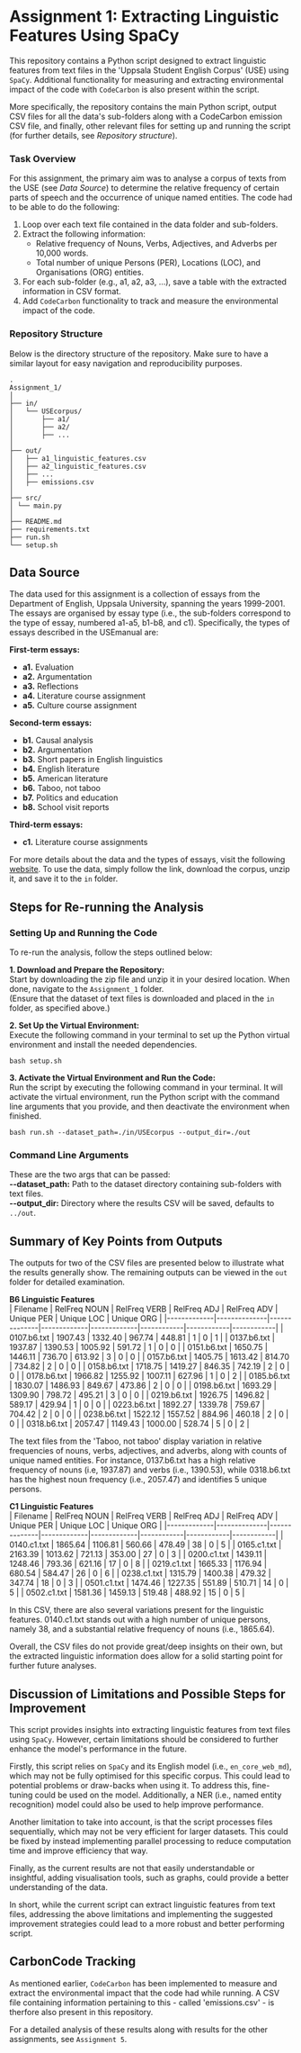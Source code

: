 # Assignment 1: Extracting Linguistic Features Using SpaCy
This repository contains a Python script designed to extract linguistic features from text files in the 'Uppsala Student English Corpus' (USE) using `SpaCy`. Additional functionality for measuring and extracting environmental impact of the code with `CodeCarbon` is also present within the script.

More specifically, the repository contains the main Python script, output CSV files for all the data's sub-folders along with a CodeCarbon emission CSV file, and finally, other relevant files for setting up and running the script (for further details, see *Repository structure*).

### Task Overview
For this assignment, the primary aim was to analyse a corpus of texts from the USE (see *Data Source*) to determine the relative frequency of certain parts of speech and the occurrence of unique named entities. The code had to be able to do the following:  
1. Loop over each text file contained in the data folder and sub-folders.
2. Extract the following information:
    - Relative frequency of Nouns, Verbs, Adjectives, and Adverbs per 10,000 words.
    - Total number of unique Persons (PER), Locations (LOC), and Organisations (ORG) entities.
3. For each sub-folder (e.g., a1, a2, a3, ...), save a table with the extracted information in CSV format.
4. Add `CodeCarbon` functionality to track and measure the environmental impact of the code.  

### Repository Structure
Below is the directory structure of the repository. Make sure to have a similar layout for easy navigation and reproducibility purposes.  
```
.
Assignment_1/
│
├── in/
│   └── USEcorpus/
│       ├── a1/
│       ├── a2/
│       ├── ...
│
├── out/
│   ├── a1_linguistic_features.csv
│   ├── a2_linguistic_features.csv
│   ├── ...
│   ├── emissions.csv
│
├── src/
│ └── main.py
│
├── README.md
├── requirements.txt
├── run.sh
└── setup.sh
```

## Data Source
The data used for this assignment is a collection of essays from the Department of English, Uppsala University, spanning the years 1999-2001. The essays are organised by essay type (i.e., the sub-folders correspond to the type of essay, numbered a1-a5, b1-b8, and c1). Specifically, the types of essays described in the USEmanual are:  

**First-term essays:**
- **a1.** Evaluation  
- **a2.** Argumentation
- **a3.** Reflections
- **a4.** Literature course assignment
- **a5.** Culture course assignment

**Second-term essays:**
- **b1.** Causal analysis
- **b2.** Argumentation
- **b3.** Short papers in English linguistics
- **b4.** English literature
- **b5.** American literature
- **b6.** Taboo, not taboo
- **b7.** Politics and education
- **b8.** School visit reports

**Third-term essays:**
- **c1.** Literature course assignments

For more details about the data and the types of essays, visit the following [website](https://ota.bodleian.ox.ac.uk/repository/xmlui/handle/20.500.12024/2457). To use the data, simply follow the link, download the corpus, unzip it, and save it to the `in` folder.

## Steps for Re-running the Analysis
### Setting Up and Running the Code
To re-run the analysis, follow the steps outlined below:

**1. Download and Prepare the Repository:**  
Start by downloading the zip file and unzip it in your desired location. When done, navigate to the `Assignment_1` folder.  
(Ensure that the dataset of text files is downloaded and placed in the `in` folder, as specified above.)

**2. Set Up the Virtual Environment:**  
Execute the following command in your terminal to set up the Python virtual environment and install the needed dependencies.
```
bash setup.sh 
```

**3. Activate the Virtual Environment and Run the Code:**  
Run the script by executing the following command in your terminal. It will activate the virtual environment, run the Python script with the command line arguments that you provide, and then deactivate the environment when finished.
```
bash run.sh --dataset_path=./in/USEcorpus --output_dir=./out
```

### Command Line Arguments
These are the two args that can be passed:  
**--dataset_path:** Path to the dataset directory containing sub-folders with text files.  
**--output_dir:** Directory where the results CSV will be saved, defaults to `../out`.  

## Summary of Key Points from Outputs
The outputs for two of the CSV files are presented below to illustrate what the results generally show. The remaining outputs can be viewed in the `out` folder for detailed examination.

**B6 Linguistic Features**  
| Filename    | RelFreq NOUN | RelFreq VERB | RelFreq ADJ | RelFreq ADV | Unique PER | Unique LOC | Unique ORG |
|-------------|--------------|--------------|-------------|-------------|------------|------------|------------|
| 0107.b6.txt | 1907.43      | 1332.40      | 967.74      | 448.81      | 1          | 0          | 1          |
| 0137.b6.txt | 1937.87      | 1390.53      | 1005.92     | 591.72      | 1          | 0          | 0          |
| 0151.b6.txt | 1650.75      | 1446.11      | 736.70      | 613.92      | 3          | 0          | 0          |
| 0157.b6.txt | 1405.75      | 1613.42      | 814.70      | 734.82      | 2          | 0          | 0          |
| 0158.b6.txt | 1718.75      | 1419.27      | 846.35      | 742.19      | 2          | 0          | 0          |
| 0178.b6.txt | 1966.82      | 1255.92      | 1007.11     | 627.96      | 1          | 0          | 2          |
| 0185.b6.txt | 1830.07      | 1486.93      | 849.67      | 473.86      | 2          | 0          | 0          |
| 0198.b6.txt | 1693.29      | 1309.90      | 798.72      | 495.21      | 3          | 0          | 0          |
| 0219.b6.txt | 1926.75      | 1496.82      | 589.17      | 429.94      | 1          | 0          | 0          |
| 0223.b6.txt | 1892.27      | 1339.78      | 759.67      | 704.42      | 2          | 0          | 0          |
| 0238.b6.txt | 1522.12      | 1557.52      | 884.96      | 460.18      | 2          | 0          | 0          |
| 0318.b6.txt | 2057.47      | 1149.43      | 1000.00     | 528.74      | 5          | 0          | 2          |  

The text files from the 'Taboo, not taboo' display variation in relative frequencies of nouns, verbs, adjectives, and adverbs, along with counts of unique named entities. For instance, 0137.b6.txt has a high relative frequency of nouns (i.e, 1937.87) and verbs (i.e., 1390.53), while 0318.b6.txt has the highest noun frequency (i.e., 2057.47) and identifies 5 unique persons.

**C1 Linguistic Features**  
| Filename    | RelFreq NOUN | RelFreq VERB | RelFreq ADJ | RelFreq ADV | Unique PER | Unique LOC | Unique ORG |
|-------------|--------------|--------------|-------------|-------------|------------|------------|------------|
| 0140.c1.txt | 1865.64      | 1106.81      | 560.66      | 478.49      | 38         | 0          | 5          |
| 0165.c1.txt | 2163.39      | 1013.62      | 721.13      | 353.00      | 27         | 0          | 3          |
| 0200.c1.txt | 1439.11      | 1248.46      | 793.36      | 621.16      | 17         | 0          | 8          |
| 0219.c1.txt | 1665.33      | 1176.94      | 680.54      | 584.47      | 26         | 0          | 6          |
| 0238.c1.txt | 1315.79      | 1400.38      | 479.32      | 347.74      | 18         | 0          | 3          |
| 0501.c1.txt | 1474.46      | 1227.35      | 551.89      | 510.71      | 14         | 0          | 5          |
| 0502.c1.txt | 1581.36      | 1459.13      | 519.48      | 488.92      | 15         |  0          | 5          |
  
In this CSV, there are also several variations present for the linguistic features. 0140.c1.txt stands out with a high number of unique persons, namely 38, and a substantial relative frequency of nouns (i.e., 1865.64).  

Overall, the CSV files do not provide great/deep insights on their own, but the extracted linguistic information does allow for a solid starting point for further future analyses. 

## Discussion of Limitations and Possible Steps for Improvement  
This script provides insights into extracting linguistic features from text files using `SpaCy`. However, certain limitations should be considered to further enhance the model's performance in the future.  

Firstly, this script relies on `SpaCy` and its English model (i.e., `en_core_web_md`), which may not be fully optimised for this specific corpus. This could lead to potential problems or draw-backs when using it. To address this, fine-tuning could be used on the model. Additionally, a NER (i.e., named entity recognition) model could also be used to help improve performance.  

Another limitation to take into account, is that the script processes files sequentially, which may not be very efficient for larger datasets. This could be fixed by instead implementing parallel processing to reduce computation time and improve efficiency that way.  

Finally, as the current results are not that easily understandable or insightful, adding visualisation tools, such as graphs, could provide a better understanding of the data.  

In short, while the current script can extract linguistic features from text files, addressing the above limitations and implementing the suggested improvement strategies could lead to a more robust and better performing script.

## CarbonCode Tracking
As mentioned earlier, `CodeCarbon` has been implemented to measure and extract the environmental impact that the code had while running. A CSV file containing information pertaining to this - called 'emissions.csv' - is therfore also present in this repository.  

For a detailed analysis of these results along with results for the other assignments, see `Assignment 5`.